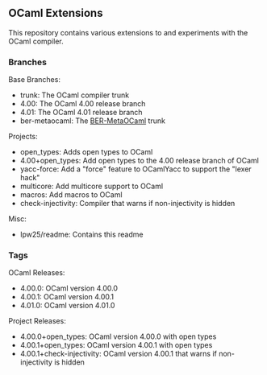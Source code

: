 
## OCaml Extensions

This repository contains various extensions to and experiments with the OCaml compiler.

### Branches

Base Branches:

* trunk: The OCaml compiler trunk
* 4.00: The OCaml 4.00 release branch
* 4.01: The OCaml 4.01 release branch
* ber-metaocaml: The [BER-MetaOCaml](http://http://okmij.org/ftp/ML/MetaOCaml.html) trunk

Projects:

* open_types: Adds open types to OCaml
* 4.00+open_types: Add open types to the 4.00 release branch of OCaml
* yacc-force: Add a "force" feature to OCamlYacc to support the "lexer hack"
* multicore: Add multicore support to OCaml
* macros: Add macros to OCaml
* check-injectivity: Compiler that warns if non-injectivity is hidden

Misc:

* lpw25/readme: Contains this readme

### Tags

OCaml Releases:

* 4.00.0: OCaml version 4.00.0
* 4.00.1: OCaml version 4.00.1
* 4.01.0: OCaml version 4.01.0

Project Releases:

* 4.00.0+open_types: OCaml version 4.00.0 with open types
* 4.00.1+open_types: OCaml version 4.00.1 with open types
* 4.00.1+check-injectivity: OCaml version 4.00.1 that warns if non-injectivity is hidden


